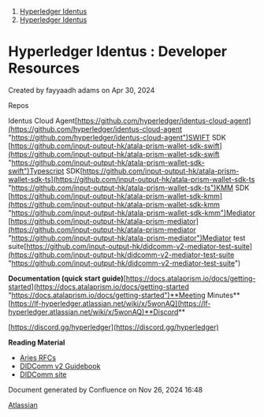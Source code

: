 1. [Hyperledger Identus](index.html)
2. [Hyperledger Identus](Hyperledger-Identus_19333139.html)

# Hyperledger Identus : Developer Resources

Created by fayyaadh adams on Apr 30, 2024

Repos

Identus Cloud Agent[https://github.com/hyperledger/identus-cloud-agent](https://github.com/hyperledger/identus-cloud-agent "https://github.com/hyperledger/identus-cloud-agent")SWIFT SDK [https://github.com/input-output-hk/atala-prism-wallet-sdk-swift](https://github.com/input-output-hk/atala-prism-wallet-sdk-swift "https://github.com/input-output-hk/atala-prism-wallet-sdk-swift")Typescript SDK[https://github.com/input-output-hk/atala-prism-wallet-sdk-ts](https://github.com/input-output-hk/atala-prism-wallet-sdk-ts "https://github.com/input-output-hk/atala-prism-wallet-sdk-ts")KMM SDK [https://github.com/input-output-hk/atala-prism-wallet-sdk-kmm](https://github.com/input-output-hk/atala-prism-wallet-sdk-kmm "https://github.com/input-output-hk/atala-prism-wallet-sdk-kmm")Mediator [https://github.com/input-output-hk/atala-prism-mediator](https://github.com/input-output-hk/atala-prism-mediator "https://github.com/input-output-hk/atala-prism-mediator")Mediator test suite[https://github.com/input-output-hk/didcomm-v2-mediator-test-suite](https://github.com/input-output-hk/didcomm-v2-mediator-test-suite "https://github.com/input-output-hk/didcomm-v2-mediator-test-suite")

**Documentation (quick start guide)**[https://docs.atalaprism.io/docs/getting-started](https://docs.atalaprism.io/docs/getting-started "https://docs.atalaprism.io/docs/getting-started")**Meeting Minutes**[https://lf-hyperledger.atlassian.net/wiki/x/5wonAQ](https://lf-hyperledger.atlassian.net/wiki/x/5wonAQ)**Discord**

[https://discord.gg/hyperledger](https://discord.gg/hyperledger)

**Reading Material**

- [Aries RFCs](https://github.com/hyperledger/aries-rfcs)
- [DIDComm v2 Guidebook](https://didcomm.org/book/v2/)
- [DIDComm site](https://didcomm.org/)

Document generated by Confluence on Nov 26, 2024 16:48

[Atlassian](http://www.atlassian.com/)
